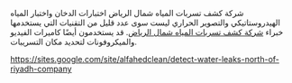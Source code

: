 شركة كشف تسربات المياه شمال الرياض
اختبارات الدخان واختبار المياه الهيدروستاتيكي والتصوير الحراري ليست سوى عدد قليل من التقنيات التي يستخدمها خبراء [شركة كشف تسربات المياه شمال الرياض](https://sites.google.com/site/alfahedclean/detect-water-leaks-north-of-riyadh-company). قد يستخدمون أيضًا كاميرات الفيديو والميكروفونات لتحديد مكان التسريبات.

https://sites.google.com/site/alfahedclean/detect-water-leaks-north-of-riyadh-company